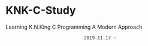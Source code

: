 
# KNK-C-Study

Learning K.N.King C Programming A Modern Approach



<div align=center>
  
  `2019.11.17 ~`

</div>



